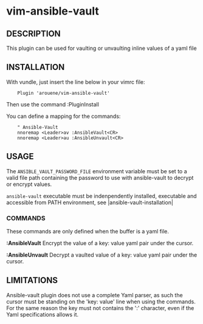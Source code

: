 # vim-ansible-vault

## DESCRIPTION

This plugin can be used for vaulting or unvaulting inline values of a yaml
file

## INSTALLATION

With vundle, just insert the line below in your vimrc file:

        Plugin 'arouene/vim-ansible-vault'

Then use the command :PluginInstall

You can define a mapping for the commands:

        " Ansible-Vault
        nnoremap <Leader>av :AnsibleVault<CR>
        nnoremap <Leader>au :AnsibleUnvault<CR>

## USAGE

The `ANSIBLE_VAULT_PASSWORD_FILE` environment variable must be set to a valid
file path containing the password to use with ansible-vault to decrypt or
encrypt values.

`ansible-vault` executable must be indenpendently installed, executable and
accessible from PATH environment, see |ansible-vault-installation| 


### COMMANDS

These commands are only defined when the buffer is a yaml file.

**:AnsibleVault** Encrypt the value of a key: value yaml pair under the cursor.

**:AnsibleUnvault** Decrypt a vaulted value of a key: value yaml pair under the cursor.

## LIMITATIONS

Ansible-vault plugin does not use a complete Yaml parser, as such the cursor
must be standing on the 'key: value' line when using the commands. For the
same reason the key must not contains the ':' character, even if the Yaml
specifications allows it.
